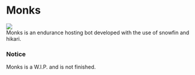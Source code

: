 # Monks
![](https://tokei.rs/b1/github/Shinobou/Monks)
<br>
Monks is an endurance hosting bot developed with the use of snowfin and hikari.

### Notice
Monks is a W.I.P. and is not finished.
